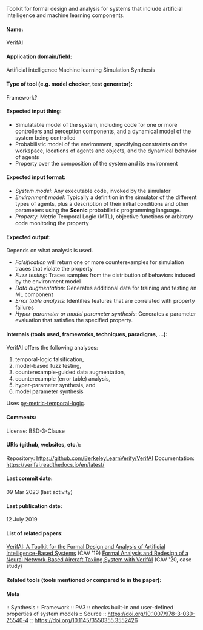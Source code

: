 Toolkit for formal design and analysis for systems that include artificial intelligence and machine learning components.

#### Name:
VerifAI

#### Application domain/field:
Artificial intelligence
Machine learning
Simulation
Synthesis

#### Type of tool (e.g. model checker, test generator):
Framework?

#### Expected input thing:
- Simulatable model of the system, including code for one or more controllers and perception components, and a dynamical model of the system being controlled
- Probabilistic model of the environment, specifying constraints on the workspace, locations of agents and objects, and the dynamical behavior of agents
- Property over the composition of the system and its environment

#### Expected input format:
- *System model*: Any executable code, invoked by the simulator
- *Environment model*: Typically a definition in the simulator of the different types of agents, plus a description of their initial conditions and other parameters using the **Scenic** probabilistic programming language.
- *Property*: Metric Temporal Logic (MTL), objective functions or arbitrary code monitoring the property

#### Expected output:
Depends on what analysis is used.
- *Falsification* will return one or more counterexamples for simulation traces that violate the property
- *Fuzz testing*: Traces samples from the distribution of behaviors induced by the environment model
- *Data augmentation*: Generates additional data for training and testing an ML component
- *Error table analysis*: Identifies features that are correlated with property failures
- *Hyper-parameter or model parameter synthesis*: Generates a parameter evaluation that satisfies the specified property.

#### Internals (tools used, frameworks, techniques, paradigms, ...):
VerifAI offers the following analyses:
1. temporal-logic falsification, 
2. model-based fuzz testing, 
3. counterexample-guided data augmentation, 
4. counterexample (error table) analysis, 
5. hyper-parameter synthesis, and 
6. model parameter synthesis

Uses [py-metric-temporal-logic](Libraries/py-metric-temporal-logic.md).

#### Comments:
License: BSD-3-Clause

#### URIs (github, websites, etc.):
Repository: https://github.com/BerkeleyLearnVerify/VerifAI
Documentation: https://verifai.readthedocs.io/en/latest/

#### Last commit date:
09 Mar 2023 (last activity)

#### Last publication date:
12 July 2019

#### List of related papers:
[VerifAI: A Toolkit for the Formal Design and Analysis of Artificial Intelligence-Based Systems](https://doi.org/10.1007/978-3-030-25540-4_25) (CAV '19)
[Formal Analysis and Redesign of a Neural Network-Based Aircraft Taxiing System with VerifAI](https://doi.org/10.1007/978-3-030-53288-8_6) (CAV '20, case study)

#### Related tools (tools mentioned or compared to in the paper):

#### Meta
:: Synthesis
:: Framework
:: PV3 :: checks built-in and user-defined properties of system models
:: Source :: https://doi.org/10.1007/978-3-030-25540-4 :: https://doi.org/10.1145/3550355.3552426
